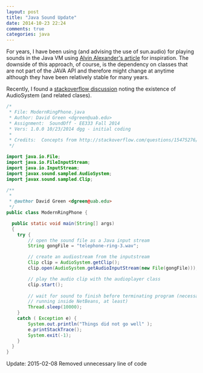 ```yaml
---
layout: post
title: "Java Sound Update"
date: 2014-10-23 22:24
comments: true
categories: java
---
```


For years, I have been using (and advising the use of sun.audio) for playing sounds in the Java VM
using [Alvin Alexander's article][oldstyle] for inspiration.  The downside of this approach, of course,
is the dependency on classes that are not part of the JAVA API and therefore might change at anytime
although they have been relatively stable for many years.

Recently, I found a [stackoverflow discussion][newstyle] noting the existence of AudioSystem (and related clases).

```java
/*
 * File: ModernRingPhone.java
 * Author: David Green <dgreen@uab.edu>
 * Assignment:  SoundOff - EE333 Fall 2014
 * Vers: 1.0.0 10/23/2014 dgg - initial coding
 *
 * Credits:  Concepts from http://stackoverflow.com/questions/15475276/short-sound-file-plays-in-netbeans-but-not-in-jar
 */

import java.io.File;
import java.io.FileInputStream;
import java.io.InputStream;
import javax.sound.sampled.AudioSystem;
import javax.sound.sampled.Clip;

/**
 *
 * @author David Green <dgreen@uab.edu>
 */
public class ModernRingPhone {

  public static void main(String[] args) 
  {
    try {
        // open the sound file as a Java input stream
        String gongFile = "telephone-ring-3.wav";

        // create an audiostream from the inputstream
        Clip clip = AudioSystem.getClip();
        clip.open(AudioSystem.getAudioInputStream(new File(gongFile)));

        // play the audio clip with the audioplayer class
        clip.start();
        
        // wait for sound to finish before terminating program (necessary for 
        // running inside NetBeans, at least)
        Thread.sleep(10000);
    }
    catch ( Exception e) {
        System.out.println("Things did not go well" );
        e.printStackTrace();
        System.exit(-1);
    }
  }
}

```


Update: 2015-02-08 Removed unnecessary line of code

[oldstyle]: http://alvinalexander.com/java/java-audio-example-java-au-play-sound
[newstyle]: http://stackoverflow.com/questions/15475276/short-sound-file-plays-in-netbeans-but-not-in-jar


